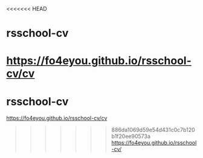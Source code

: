<<<<<<< HEAD
# rsschool-cv
https://fo4eyou.github.io/rsschool-cv/cv
=======
# rsschool-cv
https://fo4eyou.github.io/rsschool-cv/cv
>>>>>>> 886da1069d59e54d431c0c7b120b1f20ee90573a
https://fo4eyou.github.io/rsschool-cv/